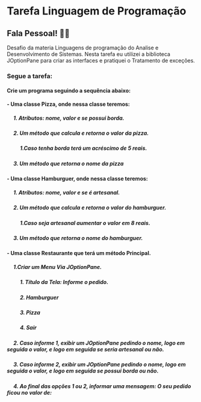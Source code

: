 # Tarefa Linguagem de Programação
## Fala Pessoal! 👋🏽
Desafio da materia Linguagens de programação do Analise e Desenvolvimento de Sistemas.
Nesta tarefa eu utilizei a biblioteca JOptionPane para criar as interfaces e pratiquei o Tratamento de exceções.

### Segue a tarefa:

#### Crie um programa seguindo a sequência abaixo:

#### - Uma classe Pizza, onde nessa classe teremos:
##### &emsp; 1. Atributos: nome, valor e se possui borda.
##### &emsp; 2. Um método que calcula e retorna o valor da pizza.
##### &emsp; &emsp; 1.Caso tenha borda terá um acréscimo de 5 reais.
##### &emsp; 3. Um método que retorna o nome da pizza
#### - Uma classe Hamburguer, onde nessa classe teremos:
##### &emsp; 1. Atributos: nome, valor e se é artesanal.
##### &emsp; 2. Um método que calcula e retorna o valor do hamburguer.
##### &emsp; &emsp; 1.Caso seja artesanal aumentar o valor em 8 reais.
##### &emsp; 3. Um método que retorna o nome do hamburguer.
#### - Uma classe Restaurante que terá um método Principal.
##### &emsp; 1.Criar um Menu Via JOptionPane.
##### &emsp; &emsp; 1. Título da Tela: Informe o pedido.
##### &emsp; &emsp; 2. Hamburguer
##### &emsp; &emsp; 3. Pizza
##### &emsp; &emsp; 4. Sair
##### &emsp; 2. Caso informe 1, exibir um JOptionPane pedindo o nome, logo em seguida o valor, e logo em seguida se seria artesanal ou não.
##### &emsp; 3. Caso informe 2, exibir um JOptionPane pedindo o nome, logo em seguida o valor, e logo em seguida se possui borda ou não.
##### &emsp; 4. Ao final das opções 1 ou 2, informar uma mensagem: O seu pedido ficou no valor de: <Colocar o valor do pedido>
